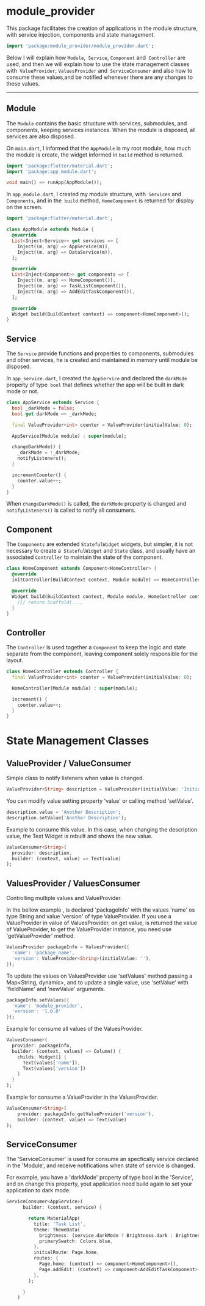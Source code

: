 # module_provider

This package facilitates the creation of applications in the module structure, with service injection, components and state management.

```dart
import 'package:module_provider/module_provider.dart';
```

Below I will explain how `Module`,` Service`, `Component` and` Controller` are used, and then we will explain how to use the state management classes with` ValueProvider`, `ValuesProvider` and` ServiceConsumer` and also how to consume these values, ​​and be notified whenever there are any changes to these values.

---

## **Module**

The `Module` contains the basic structure with services, submodules, and components, keeping services instances. When the module is disposed, all services are also disposed.

On `main.dart`, I informed that the `AppModule` is my root module, how much the module is create, the widget informed in `build` method  is returned.

```dart
import 'package:flutter/material.dart';
import 'package:app_module.dart';

void main() => runApp(AppModule());
```

In `app_module.dart`, I created my module structure, with` Services` and `Components`, and in the` build` method, `HomeComponent` is returned for display on the screen.

```dart
import 'package:flutter/material.dart';

class AppModule extends Module {
  @override
  List<Inject<Service>> get services => [
    Inject((m, arg) => AppService(m)),
    Inject((m, arg) => DataService(m)),
  ];

  @override
  List<Inject<Component>> get components => [
    Inject((m, arg) => HomeComponent()),
    Inject((m, arg) => TaskListComponent()),
    Inject((m, arg) => AddEditTaskComponent()),
  ];

  @override
  Widget build(BuildContext context) => component<HomeComponent>();
}
```

## **Service**

The `Service` provide functions and properties to components, submodules and other services, he is created and maintained in memory until module be disposed.

In `app_service.dart`, I created the `AppService` and declared the `darkMode` property of type` bool` that defines whether the app will be built in dark mode or not.

```dart
class AppService extends Service {
  bool _darkMode = false;
  bool get darkMode => _darkMode;

  final ValueProvider<int> counter = ValueProvider(initialValue: 0);

  AppService(Module module) : super(module);

  changeDarkMode() {
    _darkMode = !_darkMode;
    notifyListeners();
  }

  incrementCounter() {
    counter.value++;
  }
}
```

When `changeDarkMode()` is called, the `darkMode` property is changed and `notifyListeners()` is called to notify all consumers.

## **Component**

The `Components` are extended `StatefulWidget` widgets, but simpler, it is not necessary to create a` StatefulWidget` and `State` class, and usually have an associated `Controller` to maintain the state of the component.

```dart
class HomeComponent extends Component<HomeController> {
  @override
  initController(BuildContext context, Module module) => HomeController(module);

  @override
  Widget build(BuildContext context, Module module, HomeController controller) { 
    /// return Scaffold(....
  }
}
```

## **Controller**

The `Controller` is used together a `Component` to keep the logic and state separate from the component, leaving  component solely responsible for the layout.

```dart
class HomeController extends Controller {
  final ValueProvider<int> counter = ValueProvider(initialValue: 0);

  HomeController(Module module) : super(module);

  increment() {
    counter.value++;
  }
}
```

# State Management Classes

## **ValueProvider / ValueConsumer**

Simple class to notify listeners when value is changed.

```dart
ValueProvider<String> description = ValueProvider(initialValue: 'Initial Description');
```

You can modify value setting property 'value' or calling method 'setValue'.

```dart
description.value = 'Another Description';
description.setValue('Another Description');
```

Example to consume this value. In this case, when changing the description value, the Text Widget is rebuilt and shows the new value.

```dart
ValueConsumer<String>(
  provider: description,
  builder: (context, value) => Text(value)
);
```

## **ValuesProvider / ValuesConsumer**

Controlling multiple values and ValueProvider.

In the bellow example , is declared 'packageInfo' with the values 'name' os type String and value 'version' of type ValueProvider<String>. If you use a ValueProvider in value of ValuesProvider, on get value, is returned the value of ValueProvider, to get the ValueProvider instance, you need use 'getValueProvider' method.

```dart
ValuesProvider packageInfo = ValuesProvider({
  'name': 'package_name',
  'version': ValueProvider<String>(initialValue: ''),
});
```

To update the values on ValuesProvider use 'setValues' method passing a Map<String, dynamic>, and to update a single value, use 'setValue' with 'fieldName' and 'newValue' arguments.

```dart
packageInfo.setValues({
  'name': 'module_provider',
  'version': '1.0.0'
});
```

Example for consume all values of the ValuesProvider.

```dart
ValuesConsumer(
  provider: packageInfo,
  builder: (context, values) => Column() {
    childs: Widget[] {
      Text(values['name']),
      Text(values['version'])
    }
  }
);
```

Example for consume a ValueProvider in the ValuesProvider.

```dart
ValueConsumer<String>(
    provider: packageInfo.getValueProvider('version'),
    builder: (context, value) => Text(value)
);
```

## **ServiceConsumer**

The 'ServiceConsumer' is used for consume an specfically service declared in the 'Module', and receive notifications when state of service is changed. 

For example, you have a 'darkMode' property of type bool in the 'Service', and on change this property, yout application need build again to set your application to dark mode.

```dart
ServiceConsumer<AppService>(
      builder: (context, service) {

        return MaterialApp(
          title: 'Task List',
          theme: ThemeData(
            brightness: (service.darkMode ? Brightness.dark : Brightness.light),
            primarySwatch: Colors.blue,
          ),
          initialRoute: Page.home,
          routes: {
            Page.home: (context) => component<HomeComponent>(),
            Page.addEdit: (context) => component<AddEditTaskComponent>(),
          },
        );

      }
    )
```